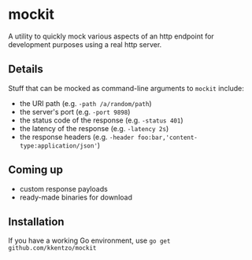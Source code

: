 # mockit

A utility to quickly mock various aspects of an http endpoint for
development purposes using a real http server.

## Details

Stuff that can be mocked as command-line arguments to `mockit`
include:

* the URI path (e.g. `-path /a/random/path`)
* the server's port (e.g. `-port 9898`)
* the status code of the response (e.g. `-status 401`)
* the latency of the response (e.g. `-latency 2s`)
* the response headers (e.g. `-header foo:bar,'content-type:application/json'`)

## Coming up

* custom response payloads
* ready-made binaries for download

## Installation

If you have a working Go environment, use `go get
github.com/kkentzo/mockit`
